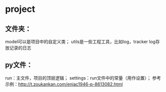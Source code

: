 
# project

## 文件夹：
model可以是项目中的自定义类；
utils是一些工程工具，比如log，tracker
log存放记录的日志
## py文件：
run：主文件，项目的顶层逻辑；
settings：run文件中的常量（用作设置）；
参考示例：http://t.zoukankan.com/eniac1946-p-8613082.html






